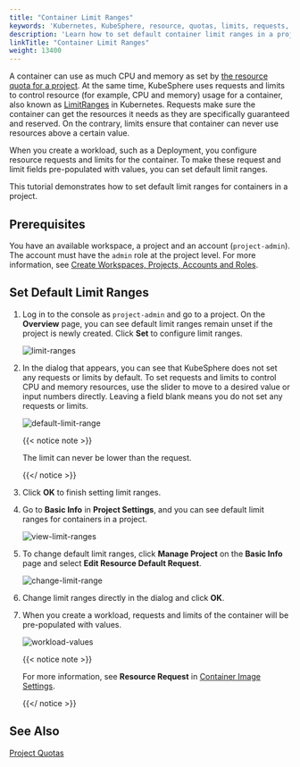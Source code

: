 ```yaml
---
title: "Container Limit Ranges"
keywords: 'Kubernetes, KubeSphere, resource, quotas, limits, requests, limit ranges, containers'
description: 'Learn how to set default container limit ranges in a project.'
linkTitle: "Container Limit Ranges"
weight: 13400
---
```


A container can use as much CPU and memory as set by [the resource quota for a project](../../workspace-administration/project-quotas/). At the same time, KubeSphere uses requests and limits to control resource (for example, CPU and memory) usage for a container, also known as [LimitRanges](https://kubernetes.io/docs/concepts/policy/limit-range/) in Kubernetes. Requests make sure the container can get the resources it needs as they are specifically guaranteed and reserved. On the contrary, limits ensure that container can never use resources above a certain value.

When you create a workload, such as a Deployment, you configure resource requests and limits for the container. To make these request and limit fields pre-populated with values, you can set default limit ranges.  

This tutorial demonstrates how to set default limit ranges for containers in a project.

## Prerequisites

You have an available workspace, a project and an account (`project-admin`). The account must have the `admin` role at the project level. For more information, see [Create Workspaces, Projects, Accounts and Roles](../../quick-start/create-workspace-and-project/).

## Set Default Limit Ranges

1. Log in to the console as `project-admin` and go to a project. On the **Overview** page, you can see default limit ranges remain unset if the project is newly created. Click **Set** to configure limit ranges.

   ![limit-ranges](/images/docs/project-administration/container-limit-ranges/limit-ranges.jpg)

2. In the dialog that appears, you can see that KubeSphere does not set any requests or limits by default. To set requests and limits to control CPU and memory resources, use the slider to move to a desired value or input numbers directly. Leaving a field blank means you do not set any requests or limits. 

   ![default-limit-range](/images/docs/project-administration/container-limit-ranges/default-limit-range.jpg)

   {{< notice note >}}

   The limit can never be lower than the request.

   {{</ notice >}} 

3. Click **OK** to finish setting limit ranges.

4. Go to **Basic Info** in **Project Settings**, and you can see default limit ranges for containers in a project.

   ![view-limit-ranges](/images/docs/project-administration/container-limit-ranges/view-limit-ranges.jpg)

5. To change default limit ranges, click **Manage Project** on the **Basic Info** page and select **Edit Resource Default Request**.

   ![change-limit-range](/images/docs/project-administration/container-limit-ranges/change-limit-range.jpg)

6. Change limit ranges directly in the dialog and click **OK**.

7. When you create a workload, requests and limits of the container will be pre-populated with values.

   ![workload-values](/images/docs/project-administration/container-limit-ranges/workload-values.jpg)

   {{< notice note >}}

   For more information, see **Resource Request** in [Container Image Settings](../../project-user-guide/application-workloads/container-image-settings/).

   {{</ notice >}}

## See Also

[Project Quotas](../../workspace-administration/project-quotas/)